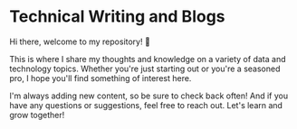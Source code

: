 # Technical Writing and Blogs

Hi there, welcome to my repository! 👋

This is where I share my thoughts and knowledge on a variety of data and technology topics. Whether you're just starting out or you're a seasoned pro, I hope you'll find something of interest here.

I'm always adding new content, so be sure to check back often! And if you have any questions or suggestions, feel free to reach out. Let's learn and grow together!
